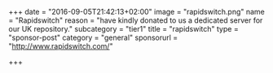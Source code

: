 +++
date = "2016-09-05T21:42:13+02:00"
image = "rapidswitch.png"
name = "Rapidswitch"
reason = "have kindly donated to us a dedicated server for our UK repository."
subcategory = "tier1"
title = "rapidswitch"
type = "sponsor-post"
category = "general"
sponsorurl = "http://www.rapidswitch.com/"

+++

